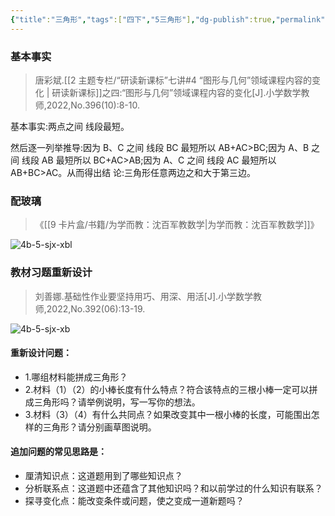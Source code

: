 ```yaml
---
{"title":"三角形","tags":["四下","5三角形"],"dg-publish":true,"permalink":"/5 课时设计/三角形/","dgPassFrontmatter":true,"noteIcon":""}
---
```



### 基本事实

> 唐彩斌.[[2 主题专栏/“研读新课标”七讲#4 “图形与几何”领域课程内容的变化 \| 研读新课标]]之四:“图形与几何”领域课程内容的变化[J].小学数学教师,2022,No.396(10):8-10.

基本事实:两点之间 线段最短。

然后逐一列举推导:因为 B、C 之间 线段 BC 最短所以 AB+AC>BC;因为 A、B 之间 线段 AB 最短所以 BC+AC>AB;因为 A、C 之间 线段 AC 最短所以 AB+BC>AC。从而得出结 论:三角形任意两边之和大于第三边。

### 配玻璃

> 《[[9 卡片盒/书籍/为学而教：沈百军教数学\|为学而教：沈百军教数学]]》

![4b-5-sjx-xbl](https://r2.edui123.com/2023/08/4b-5-sjx-xbl.jpg)

### 教材习题重新设计

> 刘善娜.基础性作业要坚持用巧、用深、用活[J].小学数学教师,2022,No.392(06):13-19.

![4b-5-sjx-xb](https://r2.edui123.com/2023/08/4b-5-sjx-xb.png)

#### 重新设计问题：

- 1.哪组材料能拼成三角形？
- 2.材料（1）（2）的小棒长度有什么特点？符合该特点的三根小棒一定可以拼成三角形吗？请举例说明，写一写你的想法。
- 3.材料（3）（4）有什么共同点？如果改变其中一根小棒的长度，可能围出怎样的三角形？请分别画草图说明。

#### 追加问题的常见思路是：

- 厘清知识点：这道题用到了哪些知识点？
- 分析联系点：这道题中还蕴含了其他知识吗？和以前学过的什么知识有联系？
- 探寻变化点：能改变条件或问题，使之变成一道新题吗？